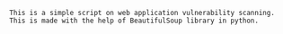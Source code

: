 

      This is a simple script on web application vulnerability scanning.
      This is made with the help of BeautifulSoup library in python. 
